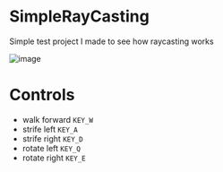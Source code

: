 # SimpleRayCasting

Simple test project I made to see how raycasting works

![image](https://live.staticflickr.com/65535/50802667168_b6980a9483_z.jpg)

# Controls
- walk forward `KEY_W`
- strife left `KEY_A`
- strife right `KEY_D`
- rotate left `KEY_Q`
- rotate right `KEY_E`
